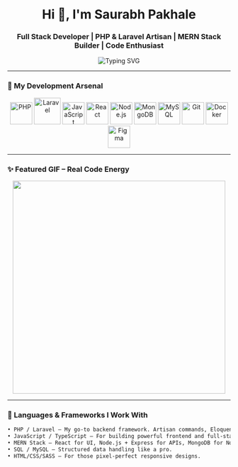 <h1 align="center">Hi 👋, I'm Saurabh Pakhale</h1>
<h3 align="center">Full Stack Developer | PHP & Laravel Artisan | MERN Stack Builder | Code Enthusiast</h3>

<p align="center">
  <img src="https://readme-typing-svg.demolab.com?font=Fira+Code&weight=500&pause=1000&color=F779C9&center=true&vCenter=true&multiline=true&width=800&lines=Turning+Ideas+Into+Code+One+Line+at+a+Time;Full+Stack+Developer+|+Problem+Solver+|+Fast+Learner;PHP+%7C+Laravel+%7C+MERN+%7C+MySQL+%7C+React+%7C+Node.js" alt="Typing SVG" />
</p>

---

### 🔧 My Development Arsenal

<p align="center">
  <img src="https://cdn.jsdelivr.net/gh/devicons/devicon/icons/php/php-original.svg" width="50" alt="PHP" />
  <img src="https://download.logo.wine/logo/Laravel/Laravel-Logo.wine.png" width="60" alt="Laravel" />
  <img src="https://cdn.jsdelivr.net/gh/devicons/devicon/icons/javascript/javascript-original.svg" width="50" alt="JavaScript" />
  <img src="https://cdn.jsdelivr.net/gh/devicons/devicon/icons/react/react-original.svg" width="50" alt="React" />
  <img src="https://cdn.jsdelivr.net/gh/devicons/devicon/icons/nodejs/nodejs-original.svg" width="50" alt="Node.js" />
  <img src="https://cdn.jsdelivr.net/gh/devicons/devicon/icons/mongodb/mongodb-original.svg" width="50" alt="MongoDB" />
  <img src="https://cdn.jsdelivr.net/gh/devicons/devicon/icons/mysql/mysql-original.svg" width="50" alt="MySQL" />
  <img src="https://cdn.jsdelivr.net/gh/devicons/devicon/icons/git/git-original.svg" width="50" alt="Git" />
  <img src="https://cdn.jsdelivr.net/gh/devicons/devicon/icons/docker/docker-original.svg" width="50" alt="Docker" />
  <img src="https://cdn.jsdelivr.net/gh/devicons/devicon/icons/figma/figma-original.svg" width="50" alt="Figma" />
</p>

---

### ✨ Featured GIF – Real Code Energy

<p align="center">
  <img src="https://media.giphy.com/media/qgQUggAC3Pfv687qPC/giphy.gif" width="480" />
</p>

---

### 🧠 Languages & Frameworks I Work With

```txt
• PHP / Laravel — My go-to backend framework. Artisan commands, Eloquent ORM, queues, and API routes — love it all.
• JavaScript / TypeScript — For building powerful frontend and full-stack apps.
• MERN Stack — React for UI, Node.js + Express for APIs, MongoDB for NoSQL power.
• SQL / MySQL — Structured data handling like a pro.
• HTML/CSS/SASS — For those pixel-perfect responsive designs.
